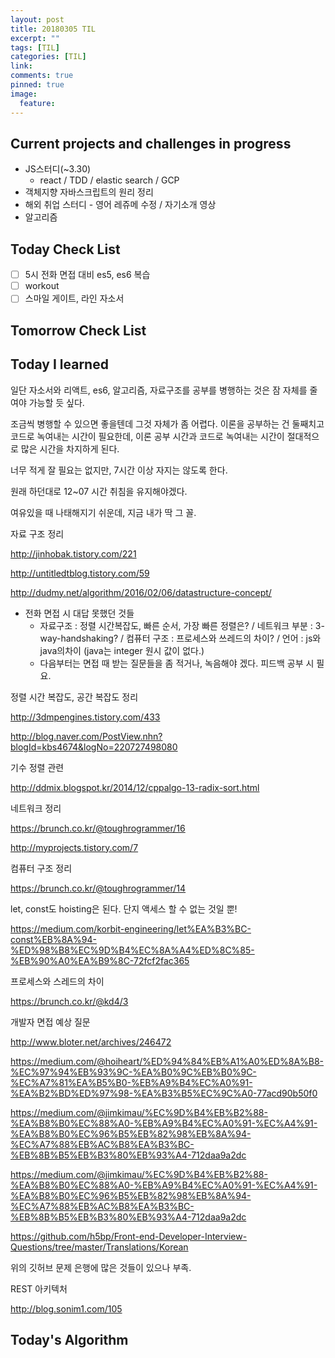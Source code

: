 ```yaml
---
layout: post
title: 20180305 TIL
excerpt: ""
tags: [TIL]
categories: [TIL]
link:
comments: true
pinned: true
image:
  feature:
---
```


## Current projects and challenges in progress

- JS스터디(~3.30)
  - react / TDD / elastic search / GCP 
- 객체지향 자바스크립트의 원리 정리
- 해외 취업 스터디 - 영어 레쥬메 수정 / 자기소개 영상
- 알고리즘

## Today Check List

- [ ] 5시 전화 면접 대비 es5, es6 복습
- [ ] workout
- [ ] 스마일 게이트, 라인 자소서

## Tomorrow Check List



## Today I learned

일단 자소서와 리액트, es6, 알고리즘, 자료구조를 공부를 병행하는 것은 잠 자체를 줄여야 가능할 듯 싶다.

조금씩 병행할 수 있으면 좋을텐데 그것 자체가 좀 어렵다. 이론을 공부하는 건 둘째치고 코드로 녹여내는 시간이 필요한데, 이론 공부 시간과 코드로 녹여내는 시간이 절대적으로 많은 시간을 차지하게 된다.

너무 적게 잘 필요는 없지만, 7시간 이상 자지는 않도록 한다.

원래 하던대로 12~07 시간 취침을 유지해야겠다.

여유있을 때 나태해지기 쉬운데, 지금 내가 딱 그 꼴.



자료 구조 정리

http://jinhobak.tistory.com/221

http://untitledtblog.tistory.com/59

http://dudmy.net/algorithm/2016/02/06/datastructure-concept/



* 전화 면접 시 대답 못했던 것들
  * 자료구조 : 정렬 시간복잡도, 빠른 순서, 가장 빠른 정렬은? / 네트워크 부분 : 3-way-handshaking? / 컴퓨터 구조 : 프로세스와 쓰레드의 차이? / 언어 : js와 java의차이 (java는 integer 원시 값이 없다.)
  * 다음부터는 면접 때 받는 질문들을 좀 적거나, 녹음해야 겠다. 피드백 공부 시 필요.



정렬 시간 복잡도, 공간 복잡도 정리

http://3dmpengines.tistory.com/433

http://blog.naver.com/PostView.nhn?blogId=kbs4674&logNo=220727498080

기수 정렬 관련

http://ddmix.blogspot.kr/2014/12/cppalgo-13-radix-sort.html



네트워크 정리

https://brunch.co.kr/@toughrogrammer/16

http://myprojects.tistory.com/7



컴퓨터 구조 정리

https://brunch.co.kr/@toughrogrammer/14



let, const도 hoisting은 된다. 단지 액세스 할 수 없는 것일 뿐!

https://medium.com/korbit-engineering/let%EA%B3%BC-const%EB%8A%94-%ED%98%B8%EC%9D%B4%EC%8A%A4%ED%8C%85-%EB%90%A0%EA%B9%8C-72fcf2fac365



프로세스와 스레드의 차이

https://brunch.co.kr/@kd4/3



개발자 면접 예상 질문

http://www.bloter.net/archives/246472



https://medium.com/@hoiheart/%ED%94%84%EB%A1%A0%ED%8A%B8-%EC%97%94%EB%93%9C-%EA%B0%9C%EB%B0%9C-%EC%A7%81%EA%B5%B0-%EB%A9%B4%EC%A0%91-%EA%B2%BD%ED%97%98-%EA%B3%B5%EC%9C%A0-77acd90b50f0



https://medium.com/@jimkimau/%EC%9D%B4%EB%B2%88-%EA%B8%B0%EC%88%A0-%EB%A9%B4%EC%A0%91-%EC%A4%91-%EA%B8%B0%EC%96%B5%EB%82%98%EB%8A%94-%EC%A7%88%EB%AC%B8%EA%B3%BC-%EB%8B%B5%EB%B3%80%EB%93%A4-712daa9a2dc



https://medium.com/@jimkimau/%EC%9D%B4%EB%B2%88-%EA%B8%B0%EC%88%A0-%EB%A9%B4%EC%A0%91-%EC%A4%91-%EA%B8%B0%EC%96%B5%EB%82%98%EB%8A%94-%EC%A7%88%EB%AC%B8%EA%B3%BC-%EB%8B%B5%EB%B3%80%EB%93%A4-712daa9a2dc



https://github.com/h5bp/Front-end-Developer-Interview-Questions/tree/master/Translations/Korean

위의 깃허브 문제 은행에 많은 것들이 있으나 부족.



REST 아키텍처

http://blog.sonim1.com/105

## Today's Algorithm


